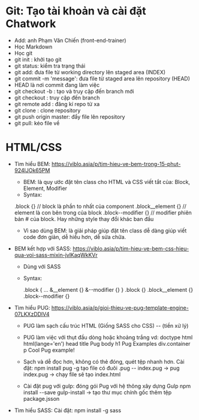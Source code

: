 # Git: Tạo tài khoản và cài đặt Chatwork
- Add: anh Phạm Văn Chiến (front-end-trainer)
- Học Markdown
- Học git
- git init : khởi tạo git
- git status: kiểm tra trạng thái
- git add: đưa file từ working directory lên staged area (INDEX)
- git commit -m 'message': đưa file từ staged area lên repository (HEAD)
- HEAD là nơi commit đang làm việc
- git checkout -b <branchname>: tạo và truy cập đến branch mới
- git checkout <branchname>: truy cập đến branch
- git remote add <repo>: đăng kí repo từ xa
- git clone <repository>: clone repository
- git push origin master: đẩy file lên repository
- git pull: kéo file về
# HTML/CSS
- Tìm hiểu BEM:
    https://viblo.asia/p/tim-hieu-ve-bem-trong-15-phut-924lJOk65PM
    - BEM: là quy ước đặt tên class cho HTML và CSS
    viết tắt của: Block, Element, Modifier
    - Syntax:
    
    .block {}  // block là phần to nhất của component
    .block__element {} // element là con bên trong của block
    .block--modifier {} // modifier phiên bản # của block. Hay những style thay đổi khác ban đầu
    - Vì sao dùng BEM: là giải pháp giúp đặt tên class dễ dàng
        giúp viết code đơn giản, dễ hiểu hơn, dễ sửa chữa.

- BEM kết hợp với SASS:
    https://viblo.asia/p/tim-hieu-ve-bem-css-hieu-qua-voi-sass-mixin-jvlKaqWkKVr
    - Dùng với SASS
    - Syntax:

        .block {
            ...
            &__element {}
            &--modifier {}
        }
        .block {}
        .block__element {}
        .block--modifier {}
    
- Tìm hiểu PUG:
    https://viblo.asia/p/gioi-thieu-ve-pug-template-engine-07LKXzDDlV4
    - PUG làm sạch cấu trúc HTML (Giống SASS cho CSS) -- (tiền xử lý)
    - PUG làm việc với thụt đầu dòng hoặc khoảng trắng
    vd:
        doctype html
        html(lange='en')
            head
                title Pug
            body
                h1 Pug Examples
                div.container
                    p Cool Pug example!
    - Sạch và dễ đọc hơn, không có thẻ đóng, quét tệp nhanh hơn.
    Cài đặt:
        npm install pug -g
        tạo file có đuôi .pug -- index.pug
    -> pug index.pug -> chạy file sẽ tạo index.html
    
    - Cài đặt pug với gulp: đóng gói Pug với hệ thông xây dựng Gulp
        npm install --save gulp-install -> tạo thư mục chính gốc thêm tệp package.jsson

- Tìm hiểu SASS:
    Cài đặt:
        npm install -g sass
